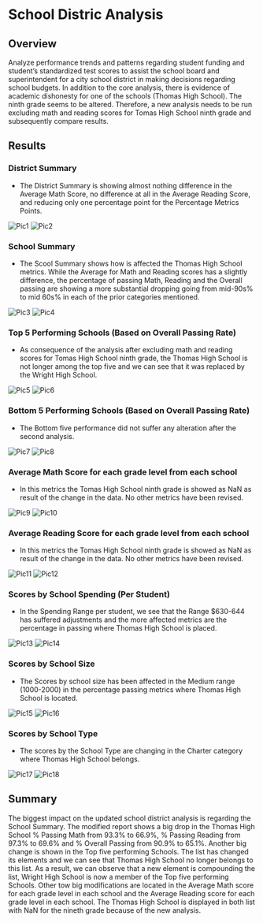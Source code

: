 # School Distric Analysis

## Overview
Analyze performance trends and patterns regarding student funding and student’s standardized test scores to assist the school board and superintendent for a city school district in making decisions regarding school budgets.
In addition to the core analysis, there is evidence of academic dishonesty for one of the schools (Thomas High School). The ninth grade seems to be altered. Therefore, a new analysis needs to be run excluding math and reading scores for Tomas High School ninth grade and subsequently compare results. 

## Results

###	District Summary

- The District Summary is showing almost nothing difference in the Average Math Score, no difference at all in the Average Reading Score, and reducing only one percentage point for the Percentage Metrics Points.

![Pic1](Resources/District_Summ_Before.png)
![Pic2](Resources/District_Summ_After.png)

###	School Summary

- The Scool Summary shows how is affected the Thomas High School metrics. While the Average for Math and Reading scores has a slightly difference, the percentage of passing Math, Reading and the Overall passing are showing a more substantial dropping going from mid-90s% to mid 60s% in each of the prior categories mentioned.

![Pic3](Resources/School_Summ_Before.png)
![Pic4](Resources/School_Summ_After.png)

###	Top 5 Performing Schools (Based on Overall Passing Rate)

- As consequence of the analysis after excluding math and reading scores for Tomas High School ninth grade, the Thomas High School is not longer among the top five and we can see that it was replaced by the Wright High School.

![Pic5](Resources/Top5_Before.png)
![Pic6](Resources/Top5_After.png)

###	Bottom 5 Performing Schools (Based on Overall Passing Rate)

- The Bottom five performance did not suffer any alteration after the second analysis. 

![Pic7](Resources/Bottom5_Before.png)
![Pic8](Resources/Bottom5_After.png)

###	Average Math Score for each grade level from each school

- In this metrics the Tomas High School ninth grade is showed as NaN as result of the change in the data. No other metrics have been revised.

![Pic9](Resources/Av_Math_Level_Before.png)
![Pic10](Resources/Av_Math_Level_After.png)

###	Average Reading Score for each grade level from each school

- In this metrics the Tomas High School ninth grade is showed as NaN as result of the change in the data. No other metrics have been revised.

![Pic11](Resources/Av_Read_Level_Before.png)
![Pic12](Resources/Av_Read_Level_After.png)

###	Scores by School Spending (Per Student)

- In the Spending Range per student, we see that the Range $630-644 has suffered adjustments and the more affected metrics are the percentage in passing where Thomas High School is placed. 

![Pic13](Resources/SchoolSpending_Before.png)
![Pic14](Resources/SchoolSpending_After.png)
 
###	Scores by School Size

- The Scores by school size has been affected in the Medium range (1000-2000) in the percentage passing metrics where Thomas High School is located. 

![Pic15](Resources/SchoolSize_Before.png)
![Pic16](Resources/SchoolSize_After.png)

###	Scores by School Type

- The scores by the School Type are changing in the Charter category where Thomas High School belongs. 

![Pic17](Resources/SchoolType_Before.png)
![Pic18](Resources/SchoolType_After.png)

## Summary

The biggest impact on the updated school district analysis is regarding the School Summary. The modified report shows a big drop in the Thomas High School % Passing Math from 93.3% to 66.9%, % Passing Reading from 97.3% to 69.6% and % Overall Passing from 90.9% to 65.1%.
Another big change is shown in the Top five performing Schools. The list has changed its elements and we can see that Thomas High School no longer belongs to this list. As a result, we can observe that a new element is compounding the list, Wright High School is now a member of the Top five performing Schools.
Other tow big modifications are located in the Average Math score for each grade level in each school and the Average Reading score for each grade level in each school. The Thomas High School is displayed in both list with NaN for the nineth grade because of the new analysis.
